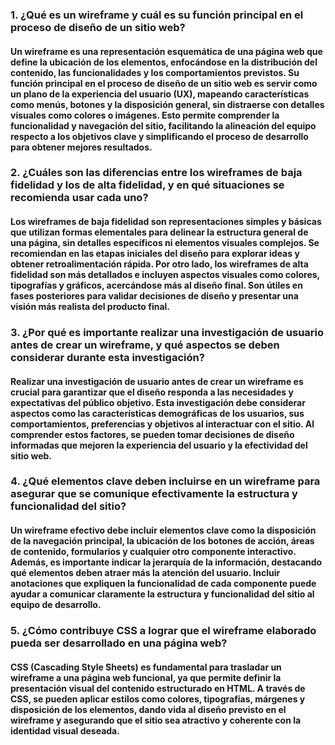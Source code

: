 ### 1.	¿Qué es un wireframe y cuál es su función principal en el proceso de diseño de un sitio web?
#### Un wireframe es una representación esquemática de una página web que define la ubicación de los elementos, enfocándose en la distribución del contenido, las funcionalidades y los comportamientos previstos. Su función principal en el proceso de diseño de un sitio web es servir como un plano de la experiencia del usuario (UX), mapeando características como menús, botones y la disposición general, sin distraerse con detalles visuales como colores o imágenes. Esto permite comprender la funcionalidad y navegación del sitio, facilitando la alineación del equipo respecto a los objetivos clave y simplificando el proceso de desarrollo para obtener mejores resultados.
### 2.	¿Cuáles son las diferencias entre los wireframes de baja fidelidad y los de alta fidelidad, y en qué situaciones se recomienda usar cada uno?
#### Los wireframes de baja fidelidad son representaciones simples y básicas que utilizan formas elementales para delinear la estructura general de una página, sin detalles específicos ni elementos visuales complejos. Se recomiendan en las etapas iniciales del diseño para explorar ideas y obtener retroalimentación rápida. Por otro lado, los wireframes de alta fidelidad son más detallados e incluyen aspectos visuales como colores, tipografías y gráficos, acercándose más al diseño final. Son útiles en fases posteriores para validar decisiones de diseño y presentar una visión más realista del producto final.
### 3.	¿Por qué es importante realizar una investigación de usuario antes de crear un wireframe, y qué aspectos se deben considerar durante esta investigación?
#### Realizar una investigación de usuario antes de crear un wireframe es crucial para garantizar que el diseño responda a las necesidades y expectativas del público objetivo. Esta investigación debe considerar aspectos como las características demográficas de los usuarios, sus comportamientos, preferencias y objetivos al interactuar con el sitio. Al comprender estos factores, se pueden tomar decisiones de diseño informadas que mejoren la experiencia del usuario y la efectividad del sitio web.
### 4.	¿Qué elementos clave deben incluirse en un wireframe para asegurar que se comunique efectivamente la estructura y funcionalidad del sitio?
#### Un wireframe efectivo debe incluir elementos clave como la disposición de la navegación principal, la ubicación de los botones de acción, áreas de contenido, formularios y cualquier otro componente interactivo. Además, es importante indicar la jerarquía de la información, destacando qué elementos deben atraer más la atención del usuario. Incluir anotaciones que expliquen la funcionalidad de cada componente puede ayudar a comunicar claramente la estructura y funcionalidad del sitio al equipo de desarrollo.
### 5.	¿Cómo contribuye CSS a lograr que el wireframe elaborado pueda ser desarrollado en una página web?
#### CSS (Cascading Style Sheets) es fundamental para trasladar un wireframe a una página web funcional, ya que permite definir la presentación visual del contenido estructurado en HTML. A través de CSS, se pueden aplicar estilos como colores, tipografías, márgenes y disposición de los elementos, dando vida al diseño previsto en el wireframe y asegurando que el sitio sea atractivo y coherente con la identidad visual deseada.
